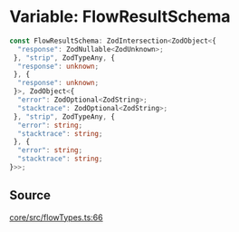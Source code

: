 # Variable: FlowResultSchema

```ts
const FlowResultSchema: ZodIntersection<ZodObject<{
  "response": ZodNullable<ZodUnknown>;
 }, "strip", ZodTypeAny, {
  "response": unknown;
 }, {
  "response": unknown;
 }>, ZodObject<{
  "error": ZodOptional<ZodString>;
  "stacktrace": ZodOptional<ZodString>;
 }, "strip", ZodTypeAny, {
  "error": string;
  "stacktrace": string;
 }, {
  "error": string;
  "stacktrace": string;
}>>;
```

## Source

[core/src/flowTypes.ts:66](https://github.com/firebase/genkit/blob/9cb10ef63dd6659f1a31ffd2367b7efa8acc10e5/js/core/src/flowTypes.ts#L66)
